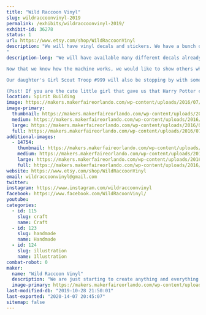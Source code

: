 ```yaml
---
title: "Wild Raccoon Vinyl"
slug: wildraccoonvinyl-2019
permalink: /exhibits/wildraccoonvinyl-2019/
exhibit-id: 36278
status: 1
url: https://www.etsy.com/shop/WildRaccoonVinyl
description: "We will have vinyl decals and stickers. We have a bunch of ready made decals AND we are of course bringing our Klic N Kut so you can pick a design and watch how a decal is cut. We love a challenge so custom designs are very welcome! 
"
description-long: "We will have available many different decals already made. We have 24 different colors. Originally we started with anything that we are fans of; from Pokemon to Quotes and Monograms. We figured the best way to get to know our new Klic N Kut machine is to cut everything. 

Now that we know how the machine works, we would like to show others what it can do. We will be providing the opportunity to request custom decals. We would be happy to explain how the machine cuts and show you how to create a design.

Our daughter's Girl Scout Troop #999 will also be stopping by with some awesome crafts to fund raise for the troop. 

(Psst! If you are the cute little girl that gave us that Harry Potter crest challenge, we have not forgotten about you, but the craziness of last year, your address got lost. Hope to see you this year!)"
location: Spirit Building
image: https://makers.makerfaireorlando.com/wp-content/uploads/2016/07/download.png
image-primary:
  thumbnail: https://makers.makerfaireorlando.com/wp-content/uploads/2016/07/download-150x150.png
  medium: https://makers.makerfaireorlando.com/wp-content/uploads/2016/07/download-300x300.png
  large: https://makers.makerfaireorlando.com/wp-content/uploads/2016/07/download.png
  full: https://makers.makerfaireorlando.com/wp-content/uploads/2016/07/download.png
additional-images:
  - 14754:
    thumbnail: https://makers.makerfaireorlando.com/wp-content/uploads/2016/10/avatar-1-150x150.jpg
    medium: https://makers.makerfaireorlando.com/wp-content/uploads/2016/10/avatar-1-300x300.jpg
    large: https://makers.makerfaireorlando.com/wp-content/uploads/2016/10/avatar-1.jpg
    full: https://makers.makerfaireorlando.com/wp-content/uploads/2016/10/avatar-1.jpg
website: https://www.etsy.com/shop/WildRaccoonVinyl
email: wildraccoonvinyl@gmail.com
twitter: 
instagram: https://www.instagram.com/wildraccoonvinyl
facebook: https://www.facebook.com/WildRacoonVinyl/
youtube: 
categories:
  - id: 115
    slug: craft
    name: Craft
  - id: 123
    slug: handmade
    name: Handmade
  - id: 124
    slug: illustration
    name: Illustration
combat-robot: 0
maker:
  name: "Wild Raccoon Vinyl"
  description: "We are just starting to create anything and everything we can get our hands on. We will have mostly vinyl decals and stickers. "
  image-primary: https://makers.makerfaireorlando.com/wp-content/uploads/2016/10/avatar.jpg
last-modified-db: "2019-10-28 21:50:01"
last-exported: "2020-14-07 20:45:07"
sitemap: false
---
```

